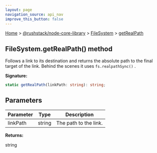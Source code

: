 ```yaml
---
layout: page
navigation_source: api_nav
improve_this_button: false
---
```



[Home](./index.md) &gt; [@rushstack/node-core-library](./node-core-library.md) &gt; [FileSystem](./node-core-library.filesystem.md) &gt; [getRealPath](./node-core-library.filesystem.getrealpath.md)

## FileSystem.getRealPath() method

Follows a link to its destination and returns the absolute path to the final target of the link. Behind the scenes it uses `fs.realpathSync()` .

<b>Signature:</b>

```typescript
static getRealPath(linkPath: string): string;
```

## Parameters

|  Parameter | Type | Description |
|  --- | --- | --- |
|  linkPath | string | The path to the link. |

<b>Returns:</b>

string
